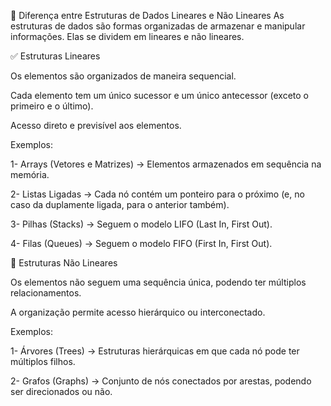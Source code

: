 📌 Diferença entre Estruturas de Dados Lineares e Não Lineares
As estruturas de dados são formas organizadas de armazenar e manipular informações. Elas se dividem em lineares e não lineares.

✅ Estruturas Lineares

Os elementos são organizados de maneira sequencial.

Cada elemento tem um único sucessor e um único antecessor (exceto o primeiro e o último).

Acesso direto e previsível aos elementos.


Exemplos:

1- Arrays (Vetores e Matrizes) → Elementos armazenados em sequência na memória. 

2- Listas Ligadas → Cada nó contém um ponteiro para o próximo (e, no caso da duplamente ligada, para o anterior também).

3- Pilhas (Stacks) → Seguem o modelo LIFO (Last In, First Out).

4- Filas (Queues) → Seguem o modelo FIFO (First In, First Out).


🚀 Estruturas Não Lineares

Os elementos não seguem uma sequência única, podendo ter múltiplos relacionamentos.

A organização permite acesso hierárquico ou interconectado.


Exemplos:

1- Árvores (Trees) → Estruturas hierárquicas em que cada nó pode ter múltiplos filhos.

2- Grafos (Graphs) → Conjunto de nós conectados por arestas, podendo ser direcionados ou não.